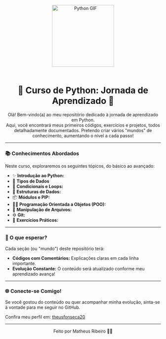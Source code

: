 <p align="center">
  <img src="https://media2.giphy.com/media/v1.Y2lkPTc5MGI3NjExZXNkZGFmb3Y2OWlvM2E5MDdxOGx3eW5tcjhyYWQ3NTJ1cGVuZHBtYyZlcD12MV9pbnRlcm5hbF9naWZfYnlfaWQmY3Q9Zw/KAq5w47R9rmTuvWOWa/giphy.gif" alt="Python GIF" width="200" style="margin-bottom: 20px;"/>
</p>

<h1 align="center">🐍 Curso de Python: Jornada de Aprendizado 🚀</h1>

<p align="center">
  Olá! Bem-vindo(a) ao meu repositório dedicado à jornada de aprendizado em Python. <br>
  Aqui, você encontrará meus primeiros códigos, exercícios e projetos, todos detalhadamente documentados.
  Pretendo criar vários "mundos" de conhecimento, aumentando o nível a cada passo!
</p>

---

### 📚 Conhecimentos Abordados

Neste curso, exploraremos os seguintes tópicos, do básico ao avançado:

-   ✨ **Introdução ao Python:**
-   🔢 **Tipos de Dados**
-   🚦 **Condicionais e Loops:**
-   💾 **Estruturas de Dados:**
-   📦 **Módulos e PIP:**
-   🧑‍💻 **Programação Orientada a Objetos (POO):**
-   📝 **Manipulação de Arquivos:**
-   ⚙️ **Git:**
-   🧠 **Exercícios Práticos:**

---

### 🌟 O que esperar?

Cada seção (ou "mundo") deste repositório terá:

* **Códigos com Comentários:** Explicações claras em cada linha importante.
* **Evolução Constante:** O conteúdo será atualizado conforme meu aprendizado avança!

---

### 🌐 Conecte-se Comigo!

Se você gostou do conteúdo ou quer acompanhar minha evolução, sinta-se à vontade para me seguir no GitHub.

Confira meu perfil em: [theusfonseca20](https://github.com/theusfonseca20)

---

<p align="center">
  Feito por Matheus Ribeiro 👨‍💻
</p>